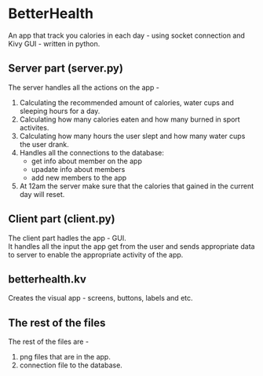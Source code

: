 # BetterHealth

An app that track you calories in each day - 
using socket connection and Kivy GUI - 
written in python.

## Server part (server.py)
The server handles all the actions on the app - 
1. Calculating the recommended amount of calories, water cups and sleeping hours for a day.
2. Calculating how many calories eaten and how many burned in sport activites.
3. Calculating how many hours the user slept and how many water cups the user drank.
4. Handles all the connections to the database:
    - get info about member on the app
    - upadate info about members
    - add new members to the app
5. At 12am the server make sure that the calories that gained in the current day will reset.


## Client part (client.py)
The client part hadles the app - GUI.  
It handles all the input the app get from the user and sends appropriate data to server to enable the appropriate activity of the app.

## betterhealth.kv
Creates the visual app - screens, buttons, labels and etc.

## The rest of the files
The rest of the files are - 
1. png files that are in the app.
2. connection file to the database.

